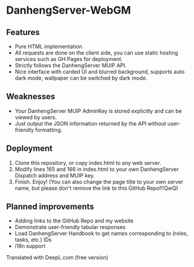 # DanhengServer-WebGM

## Features
- Pure HTML implementation
- All requests are done on the client side, you can use static hosting services such as GH Pages for deployment.
- Strictly follows the DanhengServer MUIP API.
- Nice interface with carded UI and blurred background, supports auto dark mode, wallpaper can be switched by dark mode.

## Weaknesses
- Your DanhengServer MUIP AdminKey is stored explicitly and can be viewed by users.
- Just output the JSON information returned by the API without user-friendly formatting.

## Deployment
1. Clone this repository, or copy index.html to any web server.
2. Modify lines 165 and 166 in index.html to your own DanhengServer Dispatch address and MUIP key.
3. Finish. Enjoy! (You can also change the page title to your own server name, but please don't remove the link to this GitHub Repo!!!QwQ)

## Planned improvements
- Adding links to the GitHub Repo and my website
- Demonstrate user-friendly tabular responses
- Load DanhengServer Handbook to get names corresponding to (roles, tasks, etc.) IDs
- i18n support

Translated with DeepL.com (free version)

